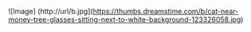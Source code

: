 ![Image] (http://url/b.jpg](https://thumbs.dreamstime.com/b/cat-near-money-tree-glasses-sitting-next-to-white-background-123326058.jpg)
